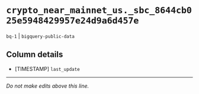 # `crypto_near_mainnet_us._sbc_8644cb025e5948429957e24d9a6d457e`
`bq-1` | `bigquery-public-data`

## Column details
* [TIMESTAMP] `last_update`

-------------------------------------------------------------------------------
*Do not make edits above this line.*

